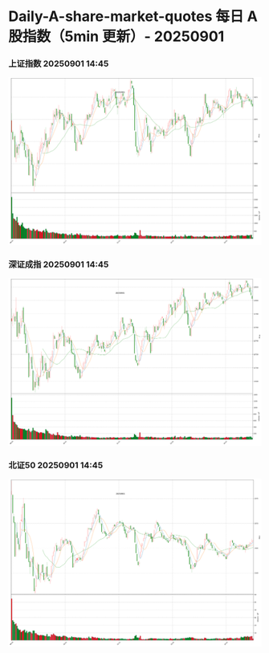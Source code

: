 
# Daily-A-share-market-quotes 每日 A 股指数（5min 更新）- 20250901

### 上证指数 20250901 14:45
![](./fig/2025/9/20250901-sh000001.png)

### 深证成指 20250901 14:45
![](./fig/2025/9/20250901-sz399001.png)

### 北证50 20250901 14:45
![](./fig/2025/9/20250901-bj899050.png)
